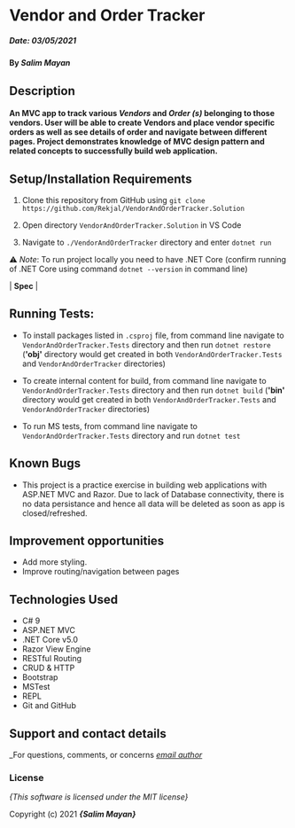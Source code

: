 # Vendor and Order Tracker

##### Date: **03/05/2021**

#### By **_Salim Mayan_**

## Description

#### An MVC app to track various _Vendors_ and _Order (s)_ belonging to those vendors. User will be able to create Vendors and place vendor specific orders as well as see details of order and navigate between different pages. Project demonstrates knowledge of MVC design pattern and related concepts to successfully build web application. 

## Setup/Installation Requirements

1. Clone this repository from GitHub using `git clone https://github.com/Rekjal/VendorAndOrderTracker.Solution`

2. Open directory `VendorAndOrderTracker.Solution` in VS Code

3. Navigate to `./VendorAndOrderTracker` directory and enter `dotnet run`

⚠️  *Note*: To run project locally you need to have .NET Core (confirm running of .NET Core using command `dotnet --version` in command line)

| **Spec** |
## Running Tests:

-  To install packages listed in `.csproj` file, from command line navigate to `VendorAndOrderTracker.Tests`  directory and then run  `dotnet restore` (**'obj'** directory would get created in both `VendorAndOrderTracker.Tests`  and  `VendorAndOrderTracker`  directories)

-  To create internal content for build, from command line navigate to `VendorAndOrderTracker.Tests`  directory and then run  `dotnet build` (**'bin'** directory would get created in both `VendorAndOrderTracker.Tests`  and  `VendorAndOrderTracker`  directories)

-  To run MS tests, from command line navigate to `VendorAndOrderTracker.Tests` directory and run `dotnet test`

## Known Bugs

* This project is a practice exercise in building web applications with ASP.NET MVC and Razor. Due to lack of Database connectivity, there is no data persistance and hence all data will be deleted as soon as app is closed/refreshed. 

## Improvement opportunities

* Add more styling.
* Improve routing/navigation between pages

## Technologies Used

-   C# 9
-   ASP.NET MVC
-   .NET Core v5.0
-   Razor View Engine
-   RESTful Routing
-   CRUD & HTTP
-   Bootstrap
-   MSTest
-   REPL
-   Git and GitHub

## Support and contact details

_For questions, comments, or concerns *[email author](mailto:mailsalim@gmail.com?subject=[GitHub])*


### License

*{This software is licensed under the MIT license}*

Copyright (c) 2021 **_{Salim Mayan}_**